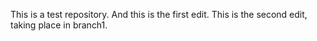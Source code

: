 This is a test repository.
And this is the first edit.
This is the second edit, taking place in branch1.
